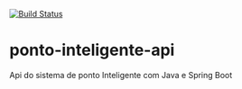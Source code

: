 [![Build Status](https://travis-ci.org/londorn/ponto-inteligente-api.svg?branch=master)](https://travis-ci.org/londorn/ponto-inteligente-api)

# ponto-inteligente-api
Api do sistema de ponto Inteligente com Java e Spring Boot
